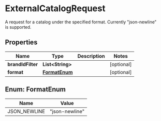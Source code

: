 

# ExternalCatalogRequest

A request for a catalog under the specified format. Currently \"json-newline\" is supported.

## Properties

| Name | Type | Description | Notes |
|------------ | ------------- | ------------- | -------------|
|**brandIdFilter** | **List&lt;String&gt;** |  |  [optional] |
|**format** | [**FormatEnum**](#FormatEnum) |  |  [optional] |



## Enum: FormatEnum

| Name | Value |
|---- | -----|
| JSON_NEWLINE | &quot;json-newline&quot; |



